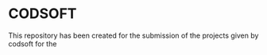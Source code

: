 # CODSOFT
This repository has been created for the submission of the projects given by codsoft for the 
